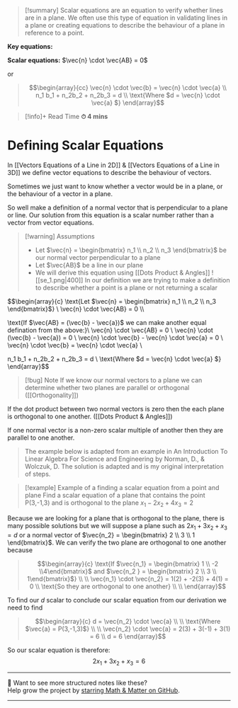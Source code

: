 
>[!summary]
Scalar equations are an equation to verify whether lines are in a plane. We often use this type of equation in validating lines in a plane or creating equations to describe the behaviour of a plane in reference to a point.
>
**Key equations:**
>
**Scalar equations:**
$\vec{n} \cdot \vec{AB} = 0$
>
or
>$$\begin{array}{cc}
\vec{n} \cdot \vec{b} = \vec{n} \cdot \vec{a} \\ 
n_1 b_1 + n_2b_2 + n_2b_3 = d \\ 
\text{Where $d = \vec{n} \cdot \vec{a} $}
\end{array}$$

>[!info]+ Read Time
**⏱ 4 mins**
# Defining Scalar Equations
In [[Vectors Equations of a Line in 2D]] & [[Vectors Equations of a Line in 3D]] we define vector equations to describe the behaviour of vectors.

Sometimes we just want to know whether a vector would be in a plane, or the behaviour of a vector in a plane.

So well make a definition of a normal vector that is perpendicular to a plane or line. Our solution from this equation is a scalar number rather than a vector from vector equations.

>[!warning] Assumptions
>- Let $\vec{n} = \begin{bmatrix} n_1 \\ n_2 \\ n_3 \end{bmatrix}$ be our normal vector perpendicular to a plane
>- Let $\vec{AB}$ be a line in our plane 
>- We will derive this equation using [[Dots Product & Angles]]
![[se_1.png|400]]
In our definition we are trying to make a definition to describe whether a point is a plane or not returning a scalar 

$$\begin{array}{c}
\text{Let $\vec{n} = \begin{bmatrix} n_1 \\ n_2 \\ n_3 \end{bmatrix}$}
\\
\vec{n} \cdot \vec{AB} = 0 \\\\

\text{If $\vec{AB}  = (\vec{b} - \vec{a})$ we can make another equal defination from the above:}\\
\vec{n} \cdot \vec{AB} = 0  \\ 
\vec{n} \cdot (\vec{b} - \vec{a}) = 0 \\ 
\vec{n} \cdot \vec{b} - \vec{n} \cdot \vec{a} = 0 \\
\vec{n} \cdot \vec{b} = \vec{n} \cdot \vec{a} \\ 

n_1 b_1 + n_2b_2 + n_2b_3 = d \\ 
\text{Where $d = \vec{n} \cdot \vec{a} $}
\end{array}$$

>[!bug] Note
If we know our normal vectors to a plane we can determine whether two planes are parallel or orthogonal ([[Orthogonality]]) 
>
If the dot product between two normal vectors is zero then the each plane is orthogonal to one another. ([[Dots Product & Angles]])
>
If one normal vector is a non-zero scalar multiple of another then they are parallel to one another.

>The example below is adapted from an example in An Introduction To Linear Algebra For Science and Engineering by Norman, D., & Wolczuk, D. The solution is adapted and is my original interpretation of steps.

>[!example] Example of a finding a scalar equation from a point and plane
Find a scalar equation of a plane that contains the point P(3,-1,3) and is orthogonal to the plane $x_1 -2x_2 + 4x_3 = 2$ 
>
Because we are looking for a plane that is orthogonal to the plane, there is many possible solutions but we will suppose a plane such as $2x_1 + 3x_2 + x_3 = d$ or a normal vector of  $\vec{n_2} = \begin{bmatrix} 2 \\ 3 \\ 1 \end{bmatrix}$.
We can verify the two plane are orthogonal to one another because 
>
>$$\begin{array}{c}
\text{If $\vec{n_1} = \begin{bmatrix} 1 \\ -2 \\4\end{bmatrix}$ and $\vec{n_2 } = \begin{bmatrix} 2 \\ 3 \\ 1\end{bmatrix}$}
\\
\\ 
\vec{n_1} \cdot \vec{n_2} = 1(2) + -2(3) + 4(1) = 0 \\
\text{So they are orthogonal to one another} \\ 
\\
\end{array}$$
>
To find our $d$ scalar to conclude our scalar equation from our derivation we need to find 
>$$\begin{array}{c}
d = \vec{n_2} \cdot \vec{a} \\ \\
\text{Where $\vec{a} = P(3,-1,3)$} \\ 
\\
\vec{n_2} \cdot \vec{a} = 2(3) + 3(-1) + 3(1) = 6 \\ 
d = 6 
\end{array}$$
>
So our scalar equation is therefore:
$$2x_1 + 3x_2 + x_3 = 6$$


---

📂 Want to see more structured notes like these?  
Help grow the project by [starring Math & Matter on GitHub](https://github.com/rajeevphysics/Obsidan-MathMatter).

---
